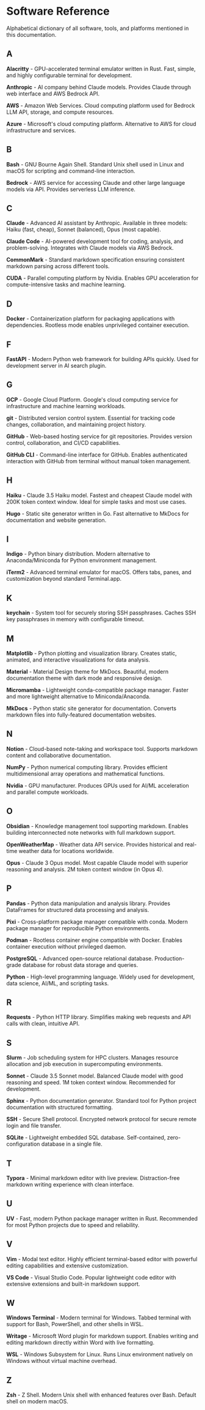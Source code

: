 # Software Reference

Alphabetical dictionary of all software, tools, and platforms mentioned in this documentation.

## A

**Alacritty** - GPU-accelerated terminal emulator written in Rust. Fast, simple, and highly configurable terminal for development.

**Anthropic** - AI company behind Claude models. Provides Claude through web interface and AWS Bedrock API.

**AWS** - Amazon Web Services. Cloud computing platform used for Bedrock LLM API, storage, and compute resources.

**Azure** - Microsoft's cloud computing platform. Alternative to AWS for cloud infrastructure and services.

## B

**Bash** - GNU Bourne Again Shell. Standard Unix shell used in Linux and macOS for scripting and command-line interaction.

**Bedrock** - AWS service for accessing Claude and other large language models via API. Provides serverless LLM inference.

## C

**Claude** - Advanced AI assistant by Anthropic. Available in three models: Haiku (fast, cheap), Sonnet (balanced), Opus (most capable).

**Claude Code** - AI-powered development tool for coding, analysis, and problem-solving. Integrates with Claude models via AWS Bedrock.

**CommonMark** - Standard markdown specification ensuring consistent markdown parsing across different tools.

**CUDA** - Parallel computing platform by Nvidia. Enables GPU acceleration for compute-intensive tasks and machine learning.

## D

**Docker** - Containerization platform for packaging applications with dependencies. Rootless mode enables unprivileged container execution.

## F

**FastAPI** - Modern Python web framework for building APIs quickly. Used for development server in AI search plugin.

## G

**GCP** - Google Cloud Platform. Google's cloud computing service for infrastructure and machine learning workloads.

**git** - Distributed version control system. Essential for tracking code changes, collaboration, and maintaining project history.

**GitHub** - Web-based hosting service for git repositories. Provides version control, collaboration, and CI/CD capabilities.

**GitHub CLI** - Command-line interface for GitHub. Enables authenticated interaction with GitHub from terminal without manual token management.

## H

**Haiku** - Claude 3.5 Haiku model. Fastest and cheapest Claude model with 200K token context window. Ideal for simple tasks and most use cases.

**Hugo** - Static site generator written in Go. Fast alternative to MkDocs for documentation and website generation.

## I

**Indigo** - Python binary distribution. Modern alternative to Anaconda/Miniconda for Python environment management.

**iTerm2** - Advanced terminal emulator for macOS. Offers tabs, panes, and customization beyond standard Terminal.app.

## K

**keychain** - System tool for securely storing SSH passphrases. Caches SSH key passphrases in memory with configurable timeout.

## M

**Matplotlib** - Python plotting and visualization library. Creates static, animated, and interactive visualizations for data analysis.

**Material** - Material Design theme for MkDocs. Beautiful, modern documentation theme with dark mode and responsive design.

**Micromamba** - Lightweight conda-compatible package manager. Faster and more lightweight alternative to Miniconda/Anaconda.

**MkDocs** - Python static site generator for documentation. Converts markdown files into fully-featured documentation websites.

## N

**Notion** - Cloud-based note-taking and workspace tool. Supports markdown content and collaborative documentation.

**NumPy** - Python numerical computing library. Provides efficient multidimensional array operations and mathematical functions.

**Nvidia** - GPU manufacturer. Produces GPUs used for AI/ML acceleration and parallel compute workloads.

## O

**Obsidian** - Knowledge management tool supporting markdown. Enables building interconnected note networks with full markdown support.

**OpenWeatherMap** - Weather data API service. Provides historical and real-time weather data for locations worldwide.

**Opus** - Claude 3 Opus model. Most capable Claude model with superior reasoning and analysis. 2M token context window (in Opus 4).

## P

**Pandas** - Python data manipulation and analysis library. Provides DataFrames for structured data processing and analysis.

**Pixi** - Cross-platform package manager compatible with conda. Modern package manager for reproducible Python environments.

**Podman** - Rootless container engine compatible with Docker. Enables container execution without privileged daemon.

**PostgreSQL** - Advanced open-source relational database. Production-grade database for robust data storage and queries.

**Python** - High-level programming language. Widely used for development, data science, AI/ML, and scripting tasks.

## R

**Requests** - Python HTTP library. Simplifies making web requests and API calls with clean, intuitive API.

## S

**Slurm** - Job scheduling system for HPC clusters. Manages resource allocation and job execution in supercomputing environments.

**Sonnet** - Claude 3.5 Sonnet model. Balanced Claude model with good reasoning and speed. 1M token context window. Recommended for development.

**Sphinx** - Python documentation generator. Standard tool for Python project documentation with structured formatting.

**SSH** - Secure Shell protocol. Encrypted network protocol for secure remote login and file transfer.

**SQLite** - Lightweight embedded SQL database. Self-contained, zero-configuration database in a single file.

## T

**Typora** - Minimal markdown editor with live preview. Distraction-free markdown writing experience with clean interface.

## U

**UV** - Fast, modern Python package manager written in Rust. Recommended for most Python projects due to speed and reliability.

## V

**Vim** - Modal text editor. Highly efficient terminal-based editor with powerful editing capabilities and extensive customization.

**VS Code** - Visual Studio Code. Popular lightweight code editor with extensive extensions and built-in markdown support.

## W

**Windows Terminal** - Modern terminal for Windows. Tabbed terminal with support for Bash, PowerShell, and other shells in WSL.

**Writage** - Microsoft Word plugin for markdown support. Enables writing and editing markdown directly within Word with live formatting.

**WSL** - Windows Subsystem for Linux. Runs Linux environment natively on Windows without virtual machine overhead.

## Z

**Zsh** - Z Shell. Modern Unix shell with enhanced features over Bash. Default shell on modern macOS.
